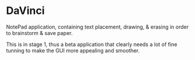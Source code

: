# DaVinci
 NotePad application, containing text placement, drawing, & erasing in order to brainstorm & save paper.

 This is in stage 1, thus a beta application that clearly needs a lot of fine tunning to make the GUI more appealing and smoother.
